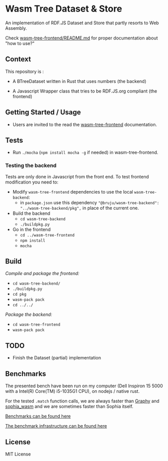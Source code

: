 # Wasm Tree Dataset & Store

An implementation of RDF.JS Dataset and Store that partly resorts to Web
Assembly.

Check [wasm-tree-frontend/README.md](wasm-tree-frontend/README.md) for proper
documentation about "how to use?"

## Context

This repository is :

- A BTreeDataset written in Rust that uses numbers (the backend)

- A Javascript Wrapper class that tries to be RDF.JS.org compliant (the frontend)

## Getting Started / Usage

- Users are invited to the read the [wasm-tree-frontend](wasm-tree-frontend/README.md) documentation.


## Tests

- Run `./mocha` (`npm install mocha -g` if needed) in wasm-tree-frontend.

### Testing the backend

Tests are only done in Javascript from the front end. To test frontend modification you need to:

- Modify `wasm-tree-frontend` dependencies to use the local `wasm-tree-backend`:
    - in `package.json` use this dependency `"@bruju/wasm-tree-backend": "../wasm-tree-backend/pkg",` in place of the current one.
- Build the backend
    - `cd wasm-tree-backend`
    - `./buildpkg.py`
- Go in the frontend
    - `cd ../wasm-tree-frontend`
    - `npm install`
    - `mocha`

## Build

*Compile and package the frontend:*

- `cd wasm-tree-backend/`
- `./buildpkg.py`
- `cd pkg`
- `wasm-pack pack`
- `cd ../../`

*Package the backend:*

- `cd wasm-tree-frontend`
- `wasm-pack pack`

## TODO

- Finish the Dataset (partial) implementation

## Benchmarks

The presented bench have been run on my computer (Dell Inspiron 15 5000 with a Intel(R) Core(TM) i5-1035G1 CPU), on nodejs / native rust.

For the tested `.match` function calls, we are always faster than [Graphy](https://graphy.link/) and [sophia_wasm](https://github.com/BruJu/wasmify-sophia/tree/master/sophia-wasm) and we are sometimes faster than Sophia itself.

[Benchmarks can be found here](https://github.com/BruJu/RustWasmRDFNotes)

[The benchmark infrastructure can be found here](https://github.com/BruJu/wasm_rdf_benchmark)

## License

MIT License
